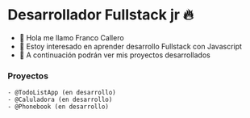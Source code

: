 <h1>Desarrollador Fullstack jr 🔥</h1>

- 👋 Hola me llamo Franco Callero
- 👀 Estoy interesado en aprender desarrollo Fullstack con Javascript
- 🌱 A continuación podrán ver mis proyectos desarrollados

<h3>Proyectos</h3>

	- @TodoListApp (en desarrollo) 
	- @Caluladora (en desarrollo)
	- @Phonebook (en desarrollo)
